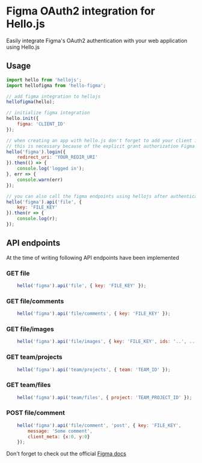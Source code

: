 # Figma OAuth2 integration for Hello.js
Easily integrate Figma's OAuth2 authentication with your web application using Hello.js

## Usage
```javascript
import hello from 'hellojs';
import hellofigma from 'hello-figma';

// add figma integration to hellojs
hellofigma(hello);

// initialize figma integration
hello.init({
    figma: 'CLIENT_ID'
});

// when creating an app with hello.js don't forget to add your client id and secret to https://auth-server.herokuapp.com/
// this is necessary because of the explicit grant authorization Figma is using (more info here https://adodson.com/hello.js/#oauth-proxy)
hello('figma').login({
    redirect_uri: 'YOUR_REDIR_URI'
}).then(() => {
    console.log('logged in');
}, err => {
    console.warn(err)
});

// you can also call the figma endpoints using hellojs after authenticatiing
hello('figma').api('file', {
    key: 'FILE_KEY'
}).then(r => {
    console.log(r);
});
```

## API endpoints
At the time of writing following API endpoints have been implemented

### GET file
```javascript
    hello('figma').api('file', { key: 'FILE_KEY' });
```

### GET file/comments
```javascript
    hello('figma').api('file/comments', { key: 'FILE_KEY' });
```

### GET file/images
```javascript
    hello('figma').api('file/images', { key: 'FILE_KEY', ids: '..', ...otherQueryParams });
```

### GET team/projects
```javascript
    hello('figma').api('team/projects', { team: 'TEAM_ID' });
```

### GET team/files
```javascript
    hello('figma').api('team/files', { project: 'TEAM_PROJECT_ID' });
```

### POST file/comment
```javascript
    hello('figma').api('file/comment', 'post', { key: 'FILE_KEY',
        message: 'Some comment',
        client_meta: {x:0, y:0}
    });
```

Don't forget to check out the official [Figma docs](https://www.figma.com/developers)